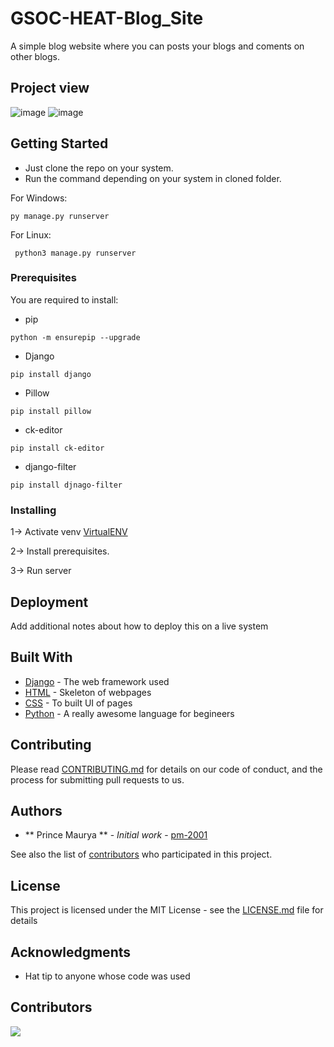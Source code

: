 # GSOC-HEAT-Blog_Site


A simple blog website where you can posts your blogs and coments on other blogs.
## Project view
![image](https://user-images.githubusercontent.com/98095808/218661783-894ae35c-ee6e-46cd-9014-53f7f21d453b.png)
![image](https://user-images.githubusercontent.com/98095808/218661948-08169f51-85dd-4e0f-bc14-3ad39d3c60c6.png)


## Getting Started
 * Just clone the repo on your system.
 * Run the command depending on your system in cloned folder.

For Windows:
 ```
 py manage.py runserver
 ```
 
For Linux:

```
 python3 manage.py runserver
```

### Prerequisites

You are required to install:
* pip
```
python -m ensurepip --upgrade
```
* Django
```
pip install django
```
* Pillow
```
pip install pillow
```
* ck-editor
```
pip install ck-editor
```
* django-filter
```
pip install djnago-filter
```

### Installing
1-> Activate venv [VirtualENV](https://www.geeksforgeeks.org/creating-python-virtual-environment-windows-linux/)

2-> Install prerequisites.

3-> Run server

## Deployment

Add additional notes about how to deploy this on a live system

## Built With

* [Django](https://www.djangoproject.com/) - The web framework used
* [HTML](https://www.w3schools.com/html/) - Skeleton of webpages
* [CSS](https://www.w3schools.com/css/) - To built UI of pages
* [Python](https://www.python.org/) - A really awesome language for begineers

## Contributing

Please read [CONTRIBUTING.md](https://github.com/pm-2001/info.com/blob/main/CONTRIBUTING.md) for details on our code of conduct, and the process for submitting pull requests to us.

## Authors

* ** Prince Maurya ** - *Initial work* - [pm-2001](https://github.com/pm-2001)

See also the list of [contributors](https://github.com/your/project/contributors) who participated in this project.

## License

This project is licensed under the MIT License - see the [LICENSE.md](LICENSE.md) file for details

## Acknowledgments

* Hat tip to anyone whose code was used

## Contributors
<a href="https://github.com/pm-2001/Python/graphs/contributors">
  <img src="https://contrib.rocks/image?repo=pm-2001/info.com"/>
</a>


